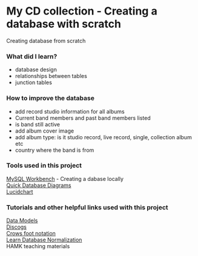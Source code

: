 # My CD collection - Creating a database with scratch
Creating database from scratch

### What did I learn? 
* database design
* relationships between tables
* junction tables

### How to improve the database
* add record studio information for all albums
* Current band members and past band members listed
* is band still active
* add album cover image
* add album type: is it studio record, live record, single, collection album etc
* country where the band is from


### Tools used in this project
[MySQL Workbench](https://www.mysql.com/products/workbench/) - Creating a dabase locally  
[Quick Database Diagrams]()  
[Lucidchart](https://www.lucidchart.com/)  

### Tutorials and other helpful links used with this project
[Data Models](https://databases.biz/data-models/)  
[Discogs](https://www.discogs.com/)  
[Crows foot notation](https://www.freecodecamp.org/news/crows-foot-notation-relationship-symbols-and-how-to-read-diagrams/)  
[Learn Database Normalization](https://www.youtube.com/watch?v=GFQaEYEc8_8)  
HAMK teaching materials
